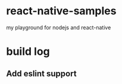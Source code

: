# react-native-samples
my playground for nodejs and react-native

# build log

## Add eslint support
